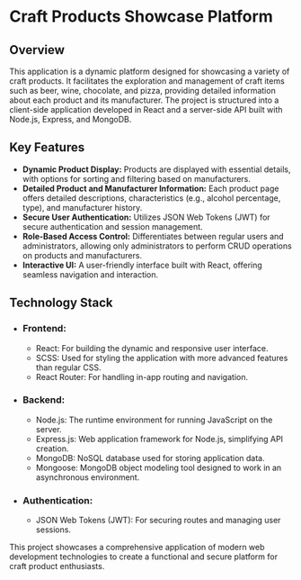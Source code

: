 # Craft Products Showcase Platform

## Overview
This application is a dynamic platform designed for showcasing a variety of craft products. 
It facilitates the exploration and management of craft items such as beer, wine, chocolate, and pizza, providing detailed information about each product and its manufacturer. 
The project is structured into a client-side application developed in React and a server-side API built with Node.js, Express, and MongoDB.

## Key Features
* **Dynamic Product Display:** Products are displayed with essential details, with options for sorting and filtering based on manufacturers.
* **Detailed Product and Manufacturer Information:** Each product page offers detailed descriptions, characteristics (e.g., alcohol percentage, type), and manufacturer history.
* **Secure User Authentication:** Utilizes JSON Web Tokens (JWT) for secure authentication and session management.
* **Role-Based Access Control:** Differentiates between regular users and administrators, allowing only administrators to perform CRUD operations on products and manufacturers.
* **Interactive UI:** A user-friendly interface built with React, offering seamless navigation and interaction.
  
## Technology Stack
* ### Frontend:
  * React: For building the dynamic and responsive user interface.
  * SCSS: Used for styling the application with more advanced features than regular CSS.
  * React Router: For handling in-app routing and navigation.
* ### Backend:
  * Node.js: The runtime environment for running JavaScript on the server.
  * Express.js: Web application framework for Node.js, simplifying API creation.
  * MongoDB: NoSQL database used for storing application data.
  * Mongoose: MongoDB object modeling tool designed to work in an asynchronous environment.
* ### Authentication:
  * JSON Web Tokens (JWT): For securing routes and managing user sessions.

This project showcases a comprehensive application of modern web development technologies to create a functional and secure platform for craft product enthusiasts.
